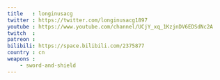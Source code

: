 ```yaml
---
title   : longinusacg
twitter : https://twitter.com/longinusacg1897
youtube : https://www.youtube.com/channel/UCjY_xq_1KzjnDV6EDSdNc2A
twitch  :
patreon :
bilibili: https://space.bilibili.com/2375877
country : cn
weapons :
    - sword-and-shield
---
```


